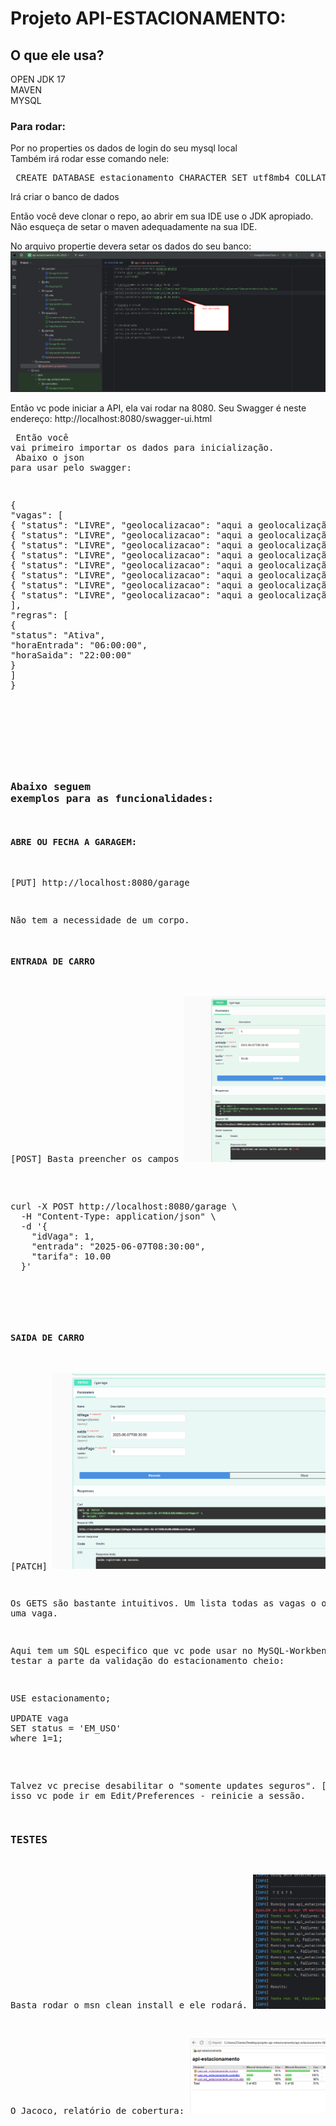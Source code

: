 
# Projeto API-ESTACIONAMENTO:

## O que ele usa?
OPEN JDK 17 </br>
MAVEN </br>
MYSQL  </br>
### Para rodar: 
Por no properties os dados de login do seu mysql local </br>
Também irá rodar esse comando nele: </br>

<pre> CREATE DATABASE estacionamento CHARACTER SET utf8mb4 COLLATE utf8mb4_general_ci;  </pre>
Irá criar o banco de dados

Então você deve clonar o repo, ao abrir em sua IDE use o JDK apropiado. </br>
Não esqueça de setar o maven adequadamente na sua IDE.

No arquivo propertie devera setar os dados do seu banco:
![imagem](imgs/proper.png)


Então vc pode iniciar a API, ela vai rodar na 8080.
Seu Swagger é neste endereço: http://localhost:8080/swagger-ui.html <pre>
Então você vai primeiro importar os dados para inicialização. </br>
Abaixo o json para usar pelo swagger:
<pre>
{
"vagas": [
{ "status": "LIVRE", "geolocalizacao": "aqui a geolocalização" },
{ "status": "LIVRE", "geolocalizacao": "aqui a geolocalização" },
{ "status": "LIVRE", "geolocalizacao": "aqui a geolocalização" },
{ "status": "LIVRE", "geolocalizacao": "aqui a geolocalização" },
{ "status": "LIVRE", "geolocalizacao": "aqui a geolocalização" },
{ "status": "LIVRE", "geolocalizacao": "aqui a geolocalização" },
{ "status": "LIVRE", "geolocalizacao": "aqui a geolocalização" },
{ "status": "LIVRE", "geolocalizacao": "aqui a geolocalização" }
],
"regras": [
{
"status": "Ativa",
"horaEntrada": "06:00:00",
"horaSaida": "22:00:00"
}
]
}
</pre>
</br></br>
### Abaixo seguem exemplos para as funcionalidades:

#### ABRE OU FECHA A GARAGEM:
[PUT] http://localhost:8080/garage

Não tem a necessidade de um corpo.

#### ENTRADA DE CARRO
[POST] Basta preencher os campos
![imagem](imgs/post.png)
Um curl ficaria assim:
<pre>

curl -X POST http://localhost:8080/garage \
  -H "Content-Type: application/json" \
  -d '{
    "idVaga": 1,
    "entrada": "2025-06-07T08:30:00",
    "tarifa": 10.00
  }'


</pre>

#### SAIDA DE CARRO
[PATCH]
![imagem](imgs/patch.png)

Os GETS são bastante intuitivos.
Um lista todas as vagas o outro só uma vaga.

Aqui tem um SQL especifico que vc pode usar no MySQL-Workbench para testar a parte da validação do estacionamento cheio:
<pre>
USE estacionamento;

UPDATE vaga
SET status = 'EM_USO'
where 1=1;
</pre>

Talvez vc precise desabilitar o "somente updates seguros". [/br]
Pra isso vc pode ir em Edit/Preferences - reinicie a sessão.


### TESTES
Basta rodar o msn clean install e ele rodará.
![imagem](imgs/testes.png)

O Jacoco, relatório de cobertura:
![imagem](imgs/jacoco.png)

